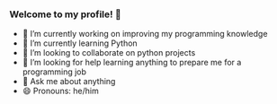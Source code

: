 ### Welcome to my profile! 👋


- 🔭 I’m currently working on improving my programming knowledge
- 🌱 I’m currently learning Python
- 👯 I’m looking to collaborate on python projects
- 🤔 I’m looking for help learning anything to prepare me for a programming job
- 💬 Ask me about anything
- 😄 Pronouns: he/him

